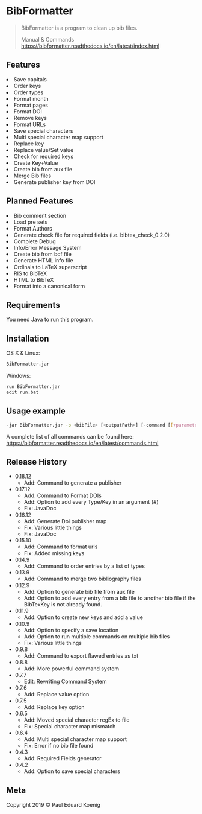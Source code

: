# BibFormatter
> BibFormatter is a program to clean up bib files.
>
>Manual & Commands 
>https://bibformatter.readthedocs.io/en/latest/index.html

## Features

<li>Save capitals</li>
<li>Order keys</li>
<li>Order types</li>
<li>Format month</li>
<li>Format pages</li>
<li>Format DOI</li>
<li>Remove keys</li>
<li>Format URLs</li>
<li>Save special characters</li>
<li>Multi special character map support</li>
<li>Replace key</li>
<li>Replace value/Set value</li>
<li>Check for required keys</li>
<li>Create Key+Value</li>
<li>Create bib from aux file</li>
<li>Merge Bib files</li>
<li>Generate publisher key from DOI</li>

## Planned Features

<li>Bib comment section</li>
<li>Load pre sets</li>
<li>Format Authors</li>
<li>Generate check file for required fields (i.e. bibtex_check_0.2.0)</li>
<li>Complete Debug</li>
<li>Info/Error Message System</li>
<li>Create bib from bcf file</li>
<li>Generate HTML info file</li>
<li>Ordinals to LaTeX superscript</li>
<li>RIS to BibTeX</li>
<li>HTML to BibTeX</li>
<li>Format into a canonical form</li>

## Requirements

You need Java to run this program.

## Installation

OS X & Linux:

```sh
BibFormatter.jar
```

Windows:

```sh
run BibFormatter.jar
edit run.bat
```

## Usage example

```sh
-jar BibFormatter.jar -b <bibFile> [<outputPath>] [-command [[+parameter] <arguments>] ...
```

A complete list of all commands can be found here: https://bibformatter.readthedocs.io/en/latest/commands.html

## Release History

* 0.18.12
    * Add: Command to generate a publisher
* 0.17.12
    * Add: Command to Format DOIs
    * Add: Option to add every Type/Key in an argument (#)
    * Fix: JavaDoc
* 0.16.12
    * Add: Generate Doi publisher map
    * Fix: Various little things
    * Fix: JavaDoc
* 0.15.10
    * Add: Command to format urls
    * Fix: Added missing keys
* 0.14.9
    * Add: Command to order entries by a list of types
* 0.13.9
    * Add: Command to merge two bibliography files
* 0.12.9
    * Add: Option to generate bib file from aux file
    * Add: Option to add every entry from a bib file to another bib file if the BibTexKey is not already found.
* 0.11.9
    * Add: Option to create new keys and add a value
* 0.10.9
    * Add: Option to specify a save location
    * Add: Option to run multiple commands on multiple bib files
    * Fix: Various little things
* 0.9.8
    * Add: Command to export flawed entries as txt
* 0.8.8
    * Add: More powerful command system
* 0.7.7
    * Edit: Rewriting Command System
* 0.7.6
    * Add: Replace value option
* 0.7.5
    * Add: Replace key option
* 0.6.5
    * Add: Moved special character regEx to file
    * Fix: Special character map mismatch
* 0.6.4
    * Add: Multi special character map support
    * Fix: Error if no bib file found
* 0.4.3
    * Add: Required Fields generator
* 0.4.2
    * Add: Option to save special characters

## Meta

Copyright 2019 © Paul Eduard Koenig
